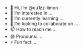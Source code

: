 - 👋 Hi, I’m @qu1zz-limon
- 👀 I’m interested in ...
- 🌱 I’m currently learning ...
- 💞️ I’m looking to collaborate on ...
- 📫 How to reach me ...
- 😄 Pronouns: ...
- ⚡ Fun fact: ...

<!---
qu1zz-limon/qu1zz-limon is a ✨ special ✨ repository because its `README.md` (this file) appears on your GitHub profile.
You can click the Preview link to take a look at your changes.
--->
